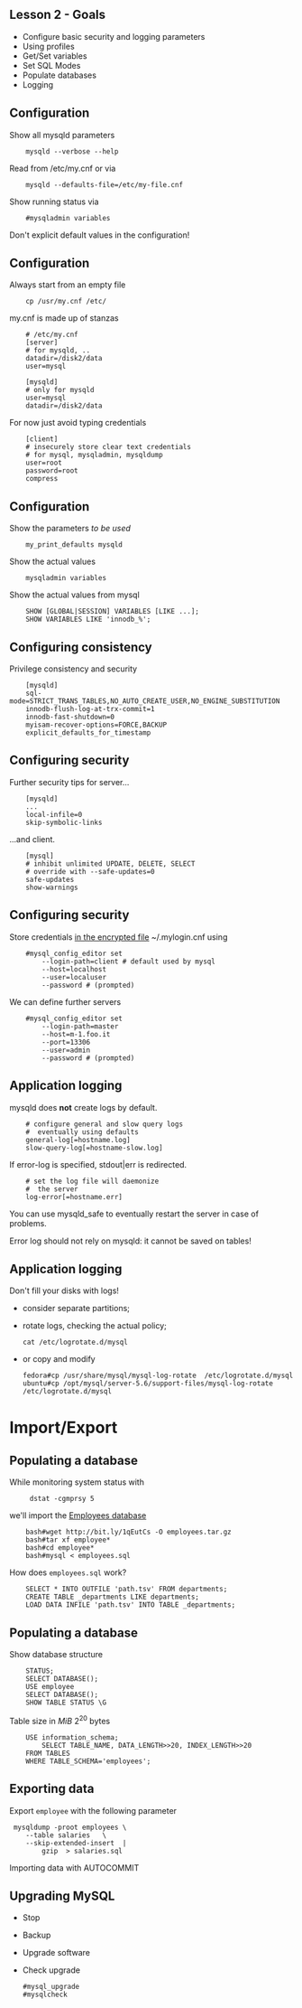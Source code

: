 ## Lesson 2 - Goals

- Configure basic security and logging parameters
- Using profiles
- Get/Set variables
- Set SQL Modes 
- Populate databases
- Logging

    
    
## Configuration
Show all mysqld parameters
    
        mysqld --verbose --help
    
    
Read from /etc/my.cnf or via

        mysqld --defaults-file=/etc/my-file.cnf
    
Show running status via

        #mysqladmin variables

Don't explicit default values in the configuration!


## Configuration
Always start from an empty file

        cp /usr/my.cnf /etc/

my.cnf is made up of stanzas

        # /etc/my.cnf
        [server]
        # for mysqld, ..
        datadir=/disk2/data
        user=mysql

        [mysqld]
        # only for mysqld
        user=mysql
        datadir=/disk2/data


For now just avoid typing credentials

        [client]
        # insecurely store clear text credentials
        # for mysql, mysqladmin, mysqldump
        user=root
        password=root
        compress
        
    
## Configuration
Show the parameters *to be used*

        my_print_defaults mysqld
        
Show the actual values

        mysqladmin variables
        
Show the actual values from mysql
      
        SHOW [GLOBAL|SESSION] VARIABLES [LIKE ...];
        SHOW VARIABLES LIKE 'innodb_%';
        

## Configuring consistency
Privilege consistency and security

        [mysqld]
        sql-mode=STRICT_TRANS_TABLES,NO_AUTO_CREATE_USER,NO_ENGINE_SUBSTITUTION
        innodb-flush-log-at-trx-commit=1
        innodb-fast-shutdown=0
        myisam-recover-options=FORCE,BACKUP
        explicit_defaults_for_timestamp

        
## Configuring security
Further security tips for server...

        [mysqld]
        ...
        local-infile=0
        skip-symbolic-links
   
...and client.
   
        [mysql]
        # inhibit unlimited UPDATE, DELETE, SELECT
        # override with --safe-updates=0
        safe-updates
        show-warnings


## Configuring security
Store credentials [in the encrypted file](http://dev.mysql.com/doc/refman/5.6/en/mysql-config-editor.html) 
~/.mylogin.cnf using

        #mysql_config_editor set 
            --login-path=client # default used by mysql 
            --host=localhost 
            --user=localuser 
            --password # (prompted)

We can define further servers

        #mysql_config_editor set
            --login-path=master
            --host=m-1.foo.it
            --port=13306
            --user=admin
            --password # (prompted)
        
## Application logging
mysqld does **not** create logs by default.
        
        # configure general and slow query logs
        #  eventually using defaults
        general-log[=hostname.log]
        slow-query-log[=hostname-slow.log]

If error-log is specified, stdout|err is redirected.

        # set the log file will daemonize
        #  the server
        log-error[=hostname.err]
        
You can use mysqld_safe to eventually restart the server
in case of problems.

Error log should not rely on mysqld: it cannot be saved on tables!


## Application logging
Don't fill your disks with logs!

  - consider separate partitions;
  - rotate logs, checking the actual policy;
  
        cat /etc/logrotate.d/mysql

  - or copy and modify

        fedora#cp /usr/share/mysql/mysql-log-rotate  /etc/logrotate.d/mysql
        ubuntu#cp /opt/mysql/server-5.6/support-files/mysql-log-rotate /etc/logrotate.d/mysql

  
# Import/Export
## Populating a database
While monitoring system status with
 
         dstat -cgmprsy 5
    
we'll import the [Employees database](http://bit.ly/1qEutCs) 

        bash#wget http://bit.ly/1qEutCs -O employees.tar.gz     
        bash#tar xf employee*
        bash#cd employee*
        bash#mysql < employees.sql

How does `employees.sql` work?

        SELECT * INTO OUTFILE 'path.tsv' FROM departments;
        CREATE TABLE _departments LIKE departments;
        LOAD DATA INFILE 'path.tsv' INTO TABLE _departments;

## Populating a database
Show database structure 

        STATUS;
        SELECT DATABASE();
        USE employee
        SELECT DATABASE();
        SHOW TABLE STATUS \G
        
Table size in $MiB$ $2^{20}$ bytes

        USE information_schema;
            SELECT TABLE_NAME, DATA_LENGTH>>20, INDEX_LENGTH>>20 
        FROM TABLES
        WHERE TABLE_SCHEMA='employees';
        

## Exporting data
Export  `employee` with the following parameter

     mysqldump -proot employees \
        --table salaries   \
        --skip-extended-insert  | 
            gzip  > salaries.sql   
        
Importing data with AUTOCOMMIT 
        
## Upgrading MySQL

  - Stop
  - Backup
  - Upgrade software
  - Check upgrade
    
        #mysql_upgrade
        #mysqlcheck

     
     
        
